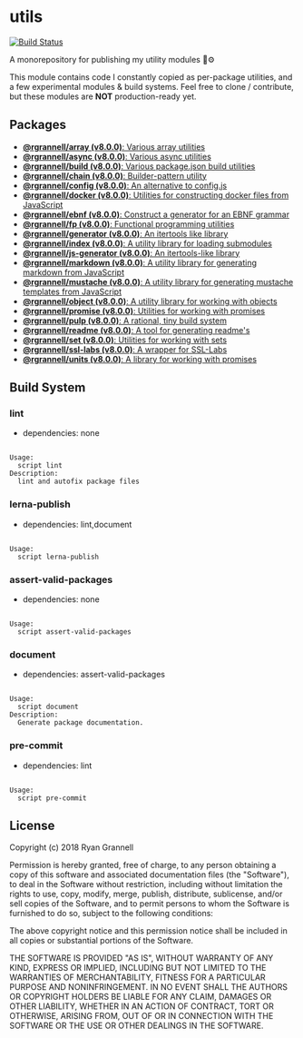 
# utils

[![Build Status](https://travis-ci.org/rgrannell1/utils.svg?branch=master)](https://travis-ci.org/rgrannell1/utils)

A monorepository for publishing my utility modules 🎁⚙️

This module contains code I constantly copied as per-package utilities, and a few experimental modules & build systems. Feel free to clone / contribute, but these modules are **NOT** production-ready yet.

## Packages

- [**@rgrannell/array (v8.0.0)**: Various array utilities](../../tree/master/packages/array)
- [**@rgrannell/async (v8.0.0)**: Various async utilities](../../tree/master/packages/async)
- [**@rgrannell/build (v8.0.0)**: Various package.json build utilities](../../tree/master/packages/build)
- [**@rgrannell/chain (v8.0.0)**: Builder-pattern utility](../../tree/master/packages/chain)
- [**@rgrannell/config (v8.0.0)**: An alternative to config.js](../../tree/master/packages/config)
- [**@rgrannell/docker (v8.0.0)**: Utilities for constructing docker files from JavaScript](../../tree/master/packages/docker)
- [**@rgrannell/ebnf (v8.0.0)**: Construct a generator for an EBNF grammar](../../tree/master/packages/ebnf)
- [**@rgrannell/fp (v8.0.0)**: Functional programming utilities](../../tree/master/packages/fp)
- [**@rgrannell/generator (v8.0.0)**: An itertools like library](../../tree/master/packages/generator)
- [**@rgrannell/index (v8.0.0)**: A utility library for loading submodules](../../tree/master/packages/index)
- [**@rgrannell/js-generator (v8.0.0)**: An itertools-like library](../../tree/master/packages/js-generator)
- [**@rgrannell/markdown (v8.0.0)**: A utility library for generating markdown from JavaScript](../../tree/master/packages/markdown)
- [**@rgrannell/mustache (v8.0.0)**: A utility library for generating mustache templates from JavaScript](../../tree/master/packages/mustache)
- [**@rgrannell/object (v8.0.0)**: A utility library for working with objects](../../tree/master/packages/object)
- [**@rgrannell/promise (v8.0.0)**: Utilities for working with promises](../../tree/master/packages/promise)
- [**@rgrannell/pulp (v8.0.0)**: A rational, tiny build system](../../tree/master/packages/pulp)
- [**@rgrannell/readme (v8.0.0)**: A tool for generating readme's](../../tree/master/packages/readme)
- [**@rgrannell/set (v8.0.0)**: Utilities for working with sets](../../tree/master/packages/set)
- [**@rgrannell/ssl-labs (v8.0.0)**: A wrapper for SSL-Labs](../../tree/master/packages/ssl-labs)
- [**@rgrannell/units (v8.0.0)**: A library for working with promises](../../tree/master/packages/units)

## Build System

### lint

- dependencies: none

```

Usage:
  script lint
Description:
  lint and autofix package files

```

### lerna-publish

- dependencies: lint,document

```

Usage:
  script lerna-publish

```

### assert-valid-packages

- dependencies: none

```

Usage:
  script assert-valid-packages

```

### document

- dependencies: assert-valid-packages

```

Usage:
  script document
Description:
  Generate package documentation.

```

### pre-commit

- dependencies: lint

```

Usage:
  script pre-commit

```


## License

Copyright (c) 2018 Ryan Grannell

Permission is hereby granted, free of charge, to any person obtaining a copy of this software and associated documentation files (the "Software"), to deal in the Software without restriction, including without limitation the rights to use, copy, modify, merge, publish, distribute, sublicense, and/or sell copies of the Software, and to permit persons to whom the Software is furnished to do so, subject to the following conditions:

The above copyright notice and this permission notice shall be included in all copies or substantial portions of the Software.

THE SOFTWARE IS PROVIDED "AS IS", WITHOUT WARRANTY OF ANY KIND, EXPRESS OR IMPLIED, INCLUDING BUT NOT LIMITED TO THE WARRANTIES OF MERCHANTABILITY, FITNESS FOR A PARTICULAR PURPOSE AND NONINFRINGEMENT. IN NO EVENT SHALL THE AUTHORS OR COPYRIGHT HOLDERS BE LIABLE FOR ANY CLAIM, DAMAGES OR OTHER LIABILITY, WHETHER IN AN ACTION OF CONTRACT, TORT OR OTHERWISE, ARISING FROM, OUT OF OR IN CONNECTION WITH THE SOFTWARE OR THE USE OR OTHER DEALINGS IN THE SOFTWARE.
